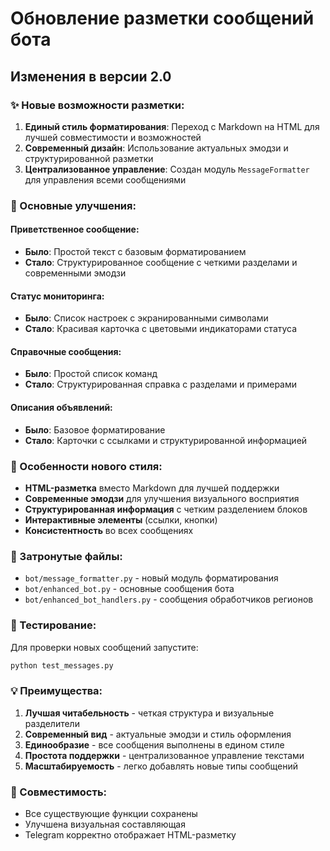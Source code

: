 # Обновление разметки сообщений бота

## Изменения в версии 2.0

### ✨ Новые возможности разметки:

1. **Единый стиль форматирования**: Переход с Markdown на HTML для лучшей совместимости и возможностей
2. **Современный дизайн**: Использование актуальных эмодзи и структурированной разметки
3. **Централизованное управление**: Создан модуль `MessageFormatter` для управления всеми сообщениями

### 📝 Основные улучшения:

#### Приветственное сообщение:
- **Было**: Простой текст с базовым форматированием
- **Стало**: Структурированное сообщение с четкими разделами и современными эмодзи

#### Статус мониторинга:
- **Было**: Список настроек с экранированными символами
- **Стало**: Красивая карточка с цветовыми индикаторами статуса

#### Справочные сообщения:
- **Было**: Простой список команд
- **Стало**: Структурированная справка с разделами и примерами

#### Описания объявлений:
- **Было**: Базовое форматирование
- **Стало**: Карточки с ссылками и структурированной информацией

### 🎨 Особенности нового стиля:

- **HTML-разметка** вместо Markdown для лучшей поддержки
- **Современные эмодзи** для улучшения визуального восприятия
- **Структурированная информация** с четким разделением блоков
- **Интерактивные элементы** (ссылки, кнопки)
- **Консистентность** во всех сообщениях

### 📂 Затронутые файлы:

- `bot/message_formatter.py` - новый модуль форматирования
- `bot/enhanced_bot.py` - основные сообщения бота
- `bot/enhanced_bot_handlers.py` - сообщения обработчиков регионов

### 🚀 Тестирование:

Для проверки новых сообщений запустите:
```bash
python test_messages.py
```

### 💡 Преимущества:

1. **Лучшая читабельность** - четкая структура и визуальные разделители
2. **Современный вид** - актуальные эмодзи и стиль оформления  
3. **Единообразие** - все сообщения выполнены в едином стиле
4. **Простота поддержки** - централизованное управление текстами
5. **Масштабируемость** - легко добавлять новые типы сообщений

### 🔄 Совместимость:

- Все существующие функции сохранены
- Улучшена визуальная составляющая
- Telegram корректно отображает HTML-разметку
